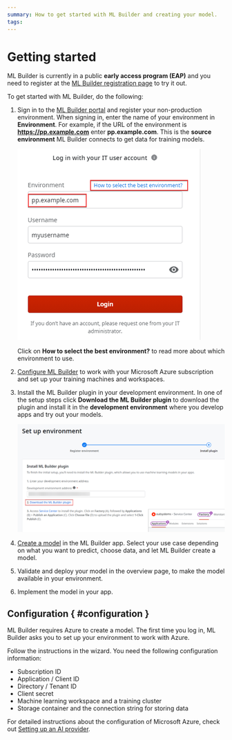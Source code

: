 ```yaml
---
summary: How to get started with ML Builder and creating your model. 
tags:
---
```


# Getting started

<div class="info" markdown="1">

ML Builder is currently in a public **early access program (EAP)** and you need to register at the [ML Builder registration page](https://www.outsystems.com/eap-ml-builder/) to try it out.

</div>

To get started with ML Builder, do the following:

1. Sign in to the [ML Builder portal](https://mlbuilder.outsystems.com/) and register your non-production environment. When signing in, enter the name of your environment in **Environment**. For example, if the URL of the environment is **https://pp.example.com** enter **pp.example.com**. This is the **source environment** ML Builder connects to get data for training models.
    
    ![Sign into ML Builder](images/sign-in.png?width=280)

    <div class="info" markdown="1">

    Click on **How to select the best environment?** to read more about which environment to use.

    </div>

1. [Configure ML Builder](#configuration) to work with your Microsoft Azure subscription and set up your training machines and workspaces.

1. Install the ML Builder plugin in your development environment. In one of the setup steps click **Download the ML Builder plugin** to download the plugin and install it in the **development environment** where you develop apps and try out your models.

    ![ML Builder plugin](images/download-plugin.png?width=650)

1. [Create a model](creating-model.md) in the ML Builder app. Select your use case depending on what you want to predict, choose data, and let ML Builder create a model.

1. Validate and deploy your model in the overview page, to make the model available in your environment.

1. Implement the model in your app.

## Configuration { #configuration }

ML Builder requires Azure to create a model. The first time you log in, ML Builder asks you to set up your environment to work with Azure.

Follow the instructions in the wizard. You need the following configuration information:

* Subscription ID
* Application / Client ID
* Directory / Tenant ID
* Client secret
* Machine learning workspace and a training cluster
* Storage container and the connection string for storing data

For detailed instructions about the configuration of Microsoft Azure, check out [Setting up an AI provider](https://docs.google.com/document/d/167TZlQ4RIx1-Dm_3GEY9oO_sFQYsSuhHVTQXav73Bko/edit#heading=h.gjdgxs).